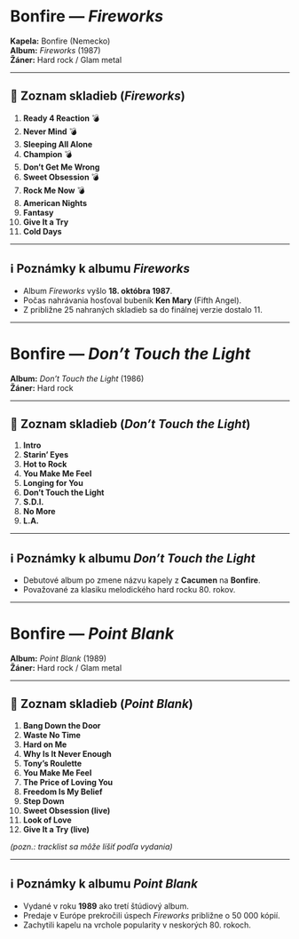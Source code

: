 # Bonfire — *Fireworks*

**Kapela:** Bonfire (Nemecko)  
**Album:** *Fireworks* (1987)  
**Žáner:** Hard rock / Glam metal  

---

## 🎵 Zoznam skladieb (*Fireworks*)

1. **Ready 4 Reaction**  💣
2. **Never Mind**  💣
3. **Sleeping All Alone**  
4. **Champion**  💣
5. **Don’t Get Me Wrong**  
6. **Sweet Obsession**  💣
7. **Rock Me Now**  💣
8. **American Nights**  
9. **Fantasy**  
10. **Give It a Try**  
11. **Cold Days**

---

## ℹ️ Poznámky k albumu *Fireworks*

- Album *Fireworks* vyšlo **18. októbra 1987**.  
- Počas nahrávania hosťoval bubeník **Ken Mary** (Fifth Angel).  
- Z približne 25 nahraných skladieb sa do finálnej verzie dostalo 11.  

---

# Bonfire — *Don’t Touch the Light*

**Album:** *Don’t Touch the Light* (1986)  
**Žáner:** Hard rock  

---

## 🎵 Zoznam skladieb (*Don’t Touch the Light*)

1. **Intro**  
2. **Starin’ Eyes**  
3. **Hot to Rock**  
4. **You Make Me Feel**  
5. **Longing for You**  
6. **Don’t Touch the Light**  
7. **S.D.I.**  
8. **No More**  
9. **L.A.**  

---

## ℹ️ Poznámky k albumu *Don’t Touch the Light*

- Debutové album po zmene názvu kapely z **Cacumen** na **Bonfire**.  
- Považované za klasiku melodického hard rocku 80. rokov.  

---

# Bonfire — *Point Blank*

**Album:** *Point Blank* (1989)  
**Žáner:** Hard rock / Glam metal  

---

## 🎵 Zoznam skladieb (*Point Blank*)

1. **Bang Down the Door**  
2. **Waste No Time**  
3. **Hard on Me**  
4. **Why Is It Never Enough**  
5. **Tony’s Roulette**  
6. **You Make Me Feel**  
7. **The Price of Loving You**  
8. **Freedom Is My Belief**  
9. **Step Down**  
10. **Sweet Obsession (live)**  
11. **Look of Love**  
12. **Give It a Try (live)**  

*(pozn.: tracklist sa môže líšiť podľa vydania)*  

---

## ℹ️ Poznámky k albumu *Point Blank*

- Vydané v roku **1989** ako tretí štúdiový album.  
- Predaje v Európe prekročili úspech *Fireworks* približne o 50 000 kópií.  
- Zachytili kapelu na vrchole popularity v neskorých 80. rokoch.  
